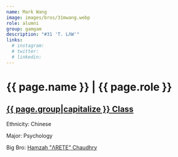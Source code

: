 ```yaml
---
name: Mark Wang
image: images/bros/31mwang.webp
role: alumni
group: gamgam
description: "#31 'T. LΛW'"
links:
  # instagram: 
  # twitter: 
  # linkedin: 
---
```


# {{ page.name }} | {{ page.role }} 
    
## [{{ page.group|capitalize }} Class](/ah/{{page.group}}s)
    
Ethnicity: Chinese

Major: Psychology

Big Bro: [Hamzah "ΛRETE" Chaudhry](21hchaudhry)


